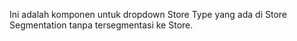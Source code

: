 Ini adalah komponen untuk dropdown Store Type yang ada di Store Segmentation tanpa tersegmentasi ke Store.